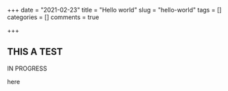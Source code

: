 +++ date = "2021-02-23"
title = "Hello world"
slug = "hello-world"
tags = []
categories = []
comments = true

+++

## THIS A TEST

IN PROGRESS

here